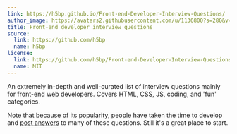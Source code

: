 ```yaml
---
link: https://h5bp.github.io/Front-end-Developer-Interview-Questions/
author_image: https://avatars2.githubusercontent.com/u/1136800?s=280&v=4
title: Front-end developer interview questions
source:
  link: https://github.com/h5bp
  name: h5bp
license:
  link: https://github.com/h5bp/Front-end-Developer-Interview-Questions/blob/master/LICENSE.md
  name: MIT
---
```

<p>An extremely in-depth and well-curated list of interview questions mainly for front-end web developers. Covers HTML, CSS, JS, coding, and 'fun' categories.</p>
<p>Note that because of its popularity, people have taken the time to develop and <a href="https://github.com/yangshun/front-end-interview-handbook" target="_blank">post answers</a> to many of these questions. Still it's a great place to start.</p>
